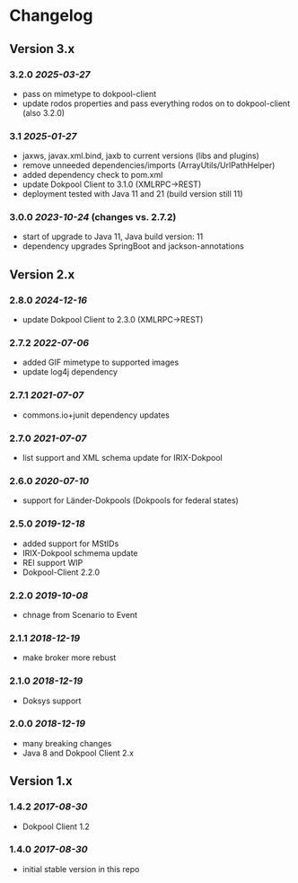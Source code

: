 # Changelog

## Version 3.x

### 3.2.0 *2025-03-27*

 - pass on mimetype to dokpool-client
 - update rodos properties and pass everything rodos on to dokpool-client (also 3.2.0)

### 3.1 *2025-01-27*

 - jaxws, javax.xml.bind, jaxb to current versions (libs and plugins)
 - remove unneeded dependencies/imports (ArrayUtils/UrlPathHelper)
 - added dependency check to pom.xml
 - update Dokpool Client to 3.1.0 (XMLRPC->REST)
 - deployment tested with Java 11 and 21 (build version still 11)

### 3.0.0 *2023-10-24* (changes vs. 2.7.2)

 - start of upgrade to Java 11, Java build version: 11
 - dependency upgrades SpringBoot and jackson-annotations

## Version 2.x

### 2.8.0 *2024-12-16*

 - update Dokpool Client to 2.3.0 (XMLRPC->REST)

### 2.7.2 *2022-07-06*

 - added GIF mimetype to supported images
 - update log4j dependency

### 2.7.1 *2021-07-07*

 - commons.io+junit dependency updates

### 2.7.0 *2021-07-07*

 - list support and XML schema update for IRIX-Dokpool

### 2.6.0 *2020-07-10*

 - support for Länder-Dokpools (Dokpools for federal states)


### 2.5.0 *2019-12-18*

 - added support for MStIDs
 - IRIX-Dokpool schmema update
 - REI support WIP
 - Dokpool-Client 2.2.0

### 2.2.0 *2019-10-08*

 - chnage from Scenario to Event

### 2.1.1 *2018-12-19*

 - make broker more rebust

### 2.1.0 *2018-12-19*

 - Doksys support

### 2.0.0 *2018-12-19*

 - many breaking changes
 - Java 8 and Dokpool Client 2.x

## Version 1.x

### 1.4.2 *2017-08-30*

 - Dokpool Client 1.2

### 1.4.0 *2017-08-30*
 - initial stable version in this repo
